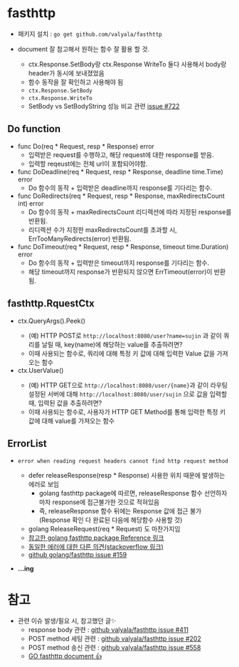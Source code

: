 # fasthttp

+ 패키지 설치 : `go get github.com/valyala/fasthttp`

+ document 잘 참고해서 원하는 함수 잘 활용 할 것.
   + ctx.Response.SetBody랑 ctx.Response WriteTo 둘다 사용해서 body랑 header가 동시에 보내졌었음
   + 함수 동작을 잘 확인하고 사용해야 됨
   + `ctx.Response.SetBody`
   + `ctx.Response.WriteTo`
   + SetBody vs SetBodyString 성능 비교 관련 [issue #722](https://github.com/valyala/fasthttp/issues/722)


## Do function
+ func Do(req * Request, resp * Response) error
   + 입력받은 request를 수행하고, 해당 request에 대한 response를 받음.
   + 입력할 reqeust에는 전체 url이 포함되어야함.
+ func DoDeadline(req * Request, resp * Response, deadline time.Time) error
   + Do 함수의 동작 + 입력받은 deadline까지 response를 기다리는 함수.
+ func DoRedirects(req * Request, resp * Response, maxRedirectsCount int) error
   + Do 함수의 동작 + maxRedirectsCount 리디렉션에 따라 지정된 response를 반환됨.
   + 리디렉션 수가 지정한 maxRedirectsCount를 초과할 시, ErrTooManyRedirects(error) 반환됨.
+ func DoTimeout(req * Request, resp * Response, timeout time.Duration) error
   + Do 함수의 동작 + 입력받은 timeout까지 response를 기다리는 함수.
   + 해당 timeout까지 response가 반환되지 않으면 ErrTimeout(error)이 반환됨.


## fasthttp.RquestCtx
+ ctx.QueryArgs().Peek(<key>)
   + (예) HTTP POST로 `http://localhost:8080/user?name=sujin` 과 같이 쿼리를 날릴 때, key(name)에 해당하는 value를 추출하려면?
   + 이때 사용되는 함수로, 쿼리에 대해 특정 키 값에 대해 입력한 Value 값을 가져오는 함수
+ ctx.UserValue(<key>)
   + (예) HTTP GET으로 `http://localhost:8080/user/{name}`과 같이 라우팅 설정된 서버에 대해
     `http://localhost:8080/user/sujin` 으로 값을 입력할 때, 입력된 값을 추출하려면?
   + 이때 사용되는 함수로, 사용자가 HTTP GET Method를 통해 입력한 특정 키 값에 대해 value를 가져오는 함수

## ErrorList
+ `error when reading request headers cannot find http request method`
  + defer releaseResponse(resp * Response) 사용한 위치 때문에 발생하는 에러로 보임
     + golang fasthttp package에 따르면, releaseResponse 함수 선언하자마자 response에 접근불가한 것으로 적혀있음
     + 즉, releaseResponse 함수 뒤에는 Response 값에 접근 불가(Response 확인 다 완료된 다음에 해당함수 사용할 것)
  + golang ReleaseRequest(req * Request) 도 마찬가지임
  + [참고한 golang fasthttp package Reference 링크](https://pkg.go.dev/github.com/valyala/fasthttp#ReleaseResponse) 
  + [동일한 에러에 대한 다른 의견(stackoverflow 링크)](https://stackoverflow.com/questions/59723515/fasthttp-error-when-reading-request-headers-invalid-header-key-http-1-1-r-nus)
  + [github golang/fasthttp issue #159](https://github.com/valyala/fasthttp/issues/159)



+ **...ing**


# 참고
+ 관련 이슈 발생/필요 시, 참고했던 글✨
   + response body 관련 : [github valyala/fasthttp issue #411](https://github.com/valyala/fasthttp/issues/411)
   + POST method 세팅 관련 : [github valyala/fasthttp issue #202](https://github.com/valyala/fasthttp/issues/202)
   + POST method 송신 관련 : [github valyala/fasthttp issue #558](https://github.com/valyala/fasthttp/issues/558)
   + [GO fasthttp document 👍](https://pkg.go.dev/github.com/valyala/fasthttp#section-readme)
